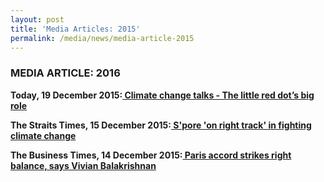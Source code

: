 ```yaml
---
layout: post
title: 'Media Articles: 2015'
permalink: /media/news/media-article-2015
---
```


### MEDIA ARTICLE: 2016

**Today, 19 December 2015:[<a href="https://www.todayonline.com/singapore/climate-change-talks-little-red-dots-big-role-0" target="_blank"> Climate change talks - The little red dot’s big role</a>](https://www.todayonline.com/singapore/climate-change-talks-little-red-dots-big-role-0)**


**The Straits Times, 15 December 2015:[<a href="https://www.straitstimes.com/singapore/environment/spore-on-right-track-in-fighting-climate-change" target="_blank"> S'pore 'on right track' in fighting climate change</a>](https://www.straitstimes.com/singapore/environment/spore-on-right-track-in-fighting-climate-change)**


**The Business Times, 14 December 2015:[<a href="https://www.businesstimes.com.sg/government-economy/paris-accord-strikes-right-balance-says-vivian-balakrishnan" target="_blank"> Paris accord strikes right balance, says Vivian Balakrishnan</a>](https://www.businesstimes.com.sg/government-economy/paris-accord-strikes-right-balance-says-vivian-balakrishnan)**